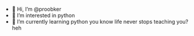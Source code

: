 - 👋 Hi, I’m @proobker
- 👀 I’m interested in python
- 🌱 I’m currently learning python
you know life never stops teaching you?
heh
